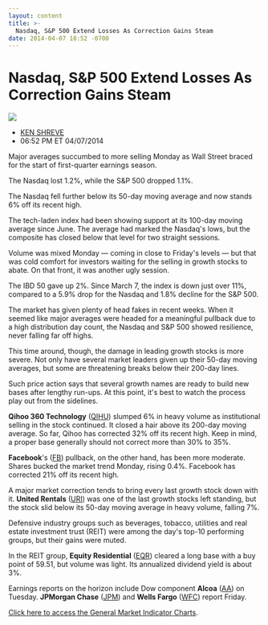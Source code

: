 ```yaml
---
layout: content
title: >-
  Nasdaq, S&P 500 Extend Losses As Correction Gains Steam
date: 2014-04-07 18:52 -0700
---
```



Nasdaq, S&P 500 Extend Losses As Correction Gains Steam
========================================================


![](https://www.investors.com/wp-content/uploads/ibd-migrated-images/MPv_140408_635324813295914611.png)

* [KEN SHREVE](https://www.investors.com/author/shrevek/ "Posts by KEN SHREVE")
* 06:52 PM ET 04/07/2014




Major averages succumbed to more selling Monday as Wall Street braced for the start of first-quarter earnings season.

  

The Nasdaq lost 1.2%, while the S&P 500 dropped 1.1%.

  

The Nasdaq fell further below its 50-day moving average and now stands 6% off its recent high.

  

The tech-laden index had been showing support at its 100-day moving average since June. The average had marked the Nasdaq's lows, but the composite has closed below that level for two straight sessions.

  

Volume was mixed Monday — coming in close to Friday's levels — but that was cold comfort for investors waiting for the selling in growth stocks to abate. On that front, it was another ugly session.

  

The IBD 50 gave up 2%. Since March 7, the index is down just over 11%, compared to a 5.9% drop for the Nasdaq and 1.8% decline for the S&P 500.

  

The market has given plenty of head fakes in recent weeks. When it seemed like major averages were headed for a meaningful pullback due to a high distribution day count, the Nasdaq and S&P 500 showed resilience, never falling far off highs.

  

This time around, though, the damage in leading growth stocks is more severe. Not only have several market leaders given up their 50-day moving averages, but some are threatening breaks below their 200-day lines.

  

Such price action says that several growth names are ready to build new bases after lengthy run-ups. At this point, it's best to watch the process play out from the sidelines.

  

**Qihoo 360 Technology** ([QIHU](https://research.investors.com/quote.aspx?symbol=QIHU)) slumped 6% in heavy volume as institutional selling in the stock continued. It closed a hair above its 200-day moving average. So far, Qihoo has corrected 32% off its recent high. Keep in mind, a proper base generally should not correct more than 30% to 35%.

  

**Facebook**'s ([FB](https://research.investors.com/quote.aspx?symbol=FB)) pullback, on the other hand, has been more moderate. Shares bucked the market trend Monday, rising 0.4%. Facebook has corrected 21% off its recent high.

  

A major market correction tends to bring every last growth stock down with it. **United Rentals** ([URI](https://research.investors.com/quote.aspx?symbol=URI)) was one of the last growth stocks left standing, but the stock slid below its 50-day moving average in heavy volume, falling 7%.

  

Defensive industry groups such as beverages, tobacco, utilities and real estate investment trust (REIT) were among the day's top-10 performing groups, but their gains were muted.

  

In the REIT group, **Equity Residential** ([EQR](https://research.investors.com/quote.aspx?symbol=EQR)) cleared a long base with a buy point of 59.51, but volume was light. Its annualized dividend yield is about 3%.

  

Earnings reports on the horizon include Dow component **Alcoa** ([AA](https://research.investors.com/quote.aspx?symbol=AA)) on Tuesday. **JPMorgan Chase** ([JPM](https://research.investors.com/quote.aspx?symbol=JPM)) and **Wells Fargo** ([WFC](https://research.investors.com/quote.aspx?symbol=WFC)) report Friday.

  

[Click here to access the General Market Indicator Charts](https://www.investors.com/pdf/GMI_040814.pdf).




